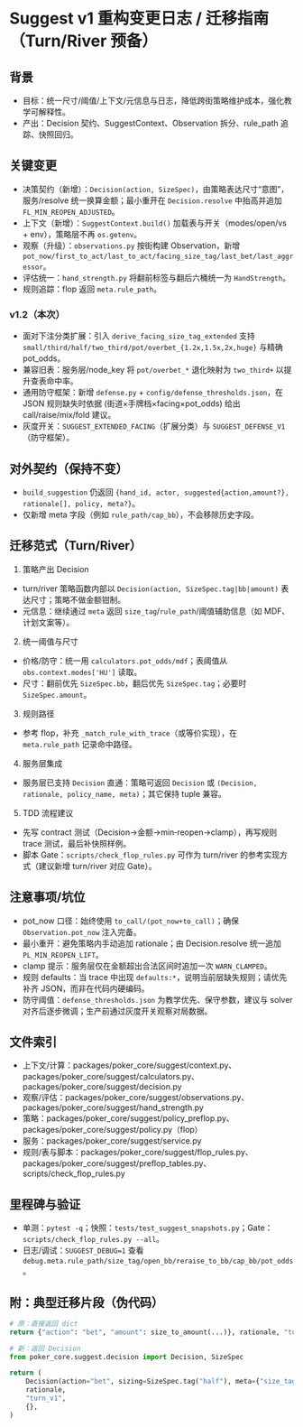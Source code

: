 # Suggest v1 重构变更日志 / 迁移指南（Turn/River 预备）

## 背景
- 目标：统一尺寸/阈值/上下文/元信息与日志，降低跨街策略维护成本，强化教学可解释性。
- 产出：Decision 契约、SuggestContext、Observation 拆分、rule_path 追踪、快照回归。

## 关键变更
- 决策契约（新增）：`Decision(action, SizeSpec)`，由策略表达尺寸“意图”，服务/resolve 统一换算金额；最小重开在 `Decision.resolve` 中抬高并追加 `FL_MIN_REOPEN_ADJUSTED`。
- 上下文（新增）：`SuggestContext.build()` 加载表与开关（modes/open/vs + env），策略层不再 `os.getenv`。
- 观察（升级）：`observations.py` 按街构建 Observation，新增 `pot_now/first_to_act/last_to_act/facing_size_tag/last_bet/last_aggressor`。
- 评估统一：`hand_strength.py` 将翻前标签与翻后六桶统一为 `HandStrength`。
- 规则追踪：flop 返回 `meta.rule_path`。

### v1.2（本次）
- 面对下注分类扩展：引入 `derive_facing_size_tag_extended` 支持 `small/third/half/two_third/pot/overbet_{1.2x,1.5x,2x,huge}` 与精确 pot_odds。
- 兼容旧表：服务层/node_key 将 `pot/overbet_*` 退化映射为 `two_third+` 以提升查表命中率。
- 通用防守框架：新增 `defense.py` + `config/defense_thresholds.json`，在 JSON 规则缺失时依据 (街道×手牌档×facing×pot_odds) 给出 call/raise/mix/fold 建议。
- 灰度开关：`SUGGEST_EXTENDED_FACING`（扩展分类）与 `SUGGEST_DEFENSE_V1`（防守框架）。

## 对外契约（保持不变）
- `build_suggestion` 仍返回 `{hand_id, actor, suggested{action,amount?}, rationale[], policy, meta?}`。
- 仅新增 meta 字段（例如 `rule_path/cap_bb`），不会移除历史字段。

## 迁移范式（Turn/River）
1) 策略产出 Decision
- turn/river 策略函数内部以 `Decision(action, SizeSpec.tag|bb|amount)` 表达尺寸；策略不做金额钳制。
- 元信息：继续通过 `meta` 返回 `size_tag`/`rule_path`/阈值辅助信息（如 MDF、计划文案等）。

2) 统一阈值与尺寸
- 价格/防守：统一用 `calculators.pot_odds/mdf`；表阈值从 `obs.context.modes['HU']` 读取。
- 尺寸：翻前优先 `SizeSpec.bb`，翻后优先 `SizeSpec.tag`；必要时 `SizeSpec.amount`。

3) 规则路径
- 参考 flop，补充 `_match_rule_with_trace`（或等价实现），在 `meta.rule_path` 记录命中路径。

4) 服务层集成
- 服务层已支持 `Decision` 直通：策略可返回 `Decision` 或 `(Decision, rationale, policy_name, meta)`；其它保持 tuple 兼容。

5) TDD 流程建议
- 先写 contract 测试（Decision→金额→min‑reopen→clamp），再写规则 trace 测试，最后补快照样例。
- 脚本 Gate：`scripts/check_flop_rules.py` 可作为 turn/river 的参考实现方式（建议新增 turn/river 对应 Gate）。

## 注意事项/坑位
- pot_now 口径：始终使用 `to_call/(pot_now+to_call)`；确保 `Observation.pot_now` 注入完备。
- 最小重开：避免策略内手动追加 rationale；由 Decision.resolve 统一追加 `PL_MIN_REOPEN_LIFT`。
- clamp 提示：服务层仅在金额超出合法区间时追加一次 `WARN_CLAMPED`。
- 规则 defaults：当 trace 中出现 `defaults:*`，说明当前层缺失规则；请优先补齐 JSON，而非在代码内硬编码。
- 防守阈值：`defense_thresholds.json` 为教学优先、保守参数，建议与 solver 对齐后逐步微调；生产前通过灰度开关观察对局数据。

## 文件索引
- 上下文/计算：packages/poker_core/suggest/context.py、packages/poker_core/suggest/calculators.py、packages/poker_core/suggest/decision.py
- 观察/评估：packages/poker_core/suggest/observations.py、packages/poker_core/suggest/hand_strength.py
- 策略：packages/poker_core/suggest/policy_preflop.py、packages/poker_core/suggest/policy.py（flop）
- 服务：packages/poker_core/suggest/service.py
- 规则/表与脚本：packages/poker_core/suggest/flop_rules.py、packages/poker_core/suggest/preflop_tables.py、scripts/check_flop_rules.py

## 里程碑与验证
- 单测：`pytest -q`；快照：`tests/test_suggest_snapshots.py`；Gate：`scripts/check_flop_rules.py --all`。
- 日志/调试：`SUGGEST_DEBUG=1` 查看 `debug.meta.rule_path/size_tag/open_bb/reraise_to_bb/cap_bb/pot_odds`。

## 附：典型迁移片段（伪代码）
```python
# 原：直接返回 dict
return {"action": "bet", "amount": size_to_amount(...)}, rationale, "turn_v1", {"size_tag": "half"}

# 新：返回 Decision
from poker_core.suggest.decision import Decision, SizeSpec

return (
    Decision(action="bet", sizing=SizeSpec.tag("half"), meta={"size_tag": "half", "rule_path": path}),
    rationale,
    "turn_v1",
    {},
)
```
